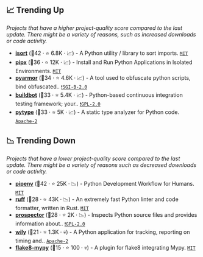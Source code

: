 ## 📈 Trending Up

_Projects that have a higher project-quality score compared to the last update. There might be a variety of reasons, such as increased downloads or code activity._

- <b><a href="https://github.com/PyCQA/isort">isort</a></b> (🥈42 ·  ⭐ 6.8K · 📈) - A Python utility / library to sort imports. <code><a href="http://bit.ly/34MBwT8">MIT</a></code>
- <b><a href="https://github.com/pypa/pipx">pipx</a></b> (🥉36 ·  ⭐ 12K · 📈) - Install and Run Python Applications in Isolated Environments. <code><a href="http://bit.ly/34MBwT8">MIT</a></code>
- <b><a href="https://github.com/dashingsoft/pyarmor">pyarmor</a></b> (🥈34 ·  ⭐ 4.6K · 📈) - A tool used to obfuscate python scripts, bind obfuscated.. <code><a href="https://tldrlegal.com/search?q=SGI-B-2.0">❗️SGI-B-2.0</a></code>
- <b><a href="https://github.com/buildbot/buildbot">buildbot</a></b> (🥉33 ·  ⭐ 5.4K · 📈) - Python-based continuous integration testing framework; your.. <code><a href="http://bit.ly/2KucAZR">❗️GPL-2.0</a></code>
- <b><a href="https://github.com/google/pytype">pytype</a></b> (🥉33 ·  ⭐ 5K · 📈) - A static type analyzer for Python code. <code><a href="http://bit.ly/3nYMfla">Apache-2</a></code>

## 📉 Trending Down

_Projects that have a lower project-quality score compared to the last update. There might be a variety of reasons such as decreased downloads or code activity._

- <b><a href="https://github.com/pypa/pipenv">pipenv</a></b> (🥈42 ·  ⭐ 25K · 📉) - Python Development Workflow for Humans. <code><a href="http://bit.ly/34MBwT8">MIT</a></code>
- <b><a href="https://docs.astral.sh/ruff">ruff</a></b> (🥈28 ·  ⭐ 43K · 📉) - An extremely fast Python linter and code formatter, written in Rust. <code><a href="http://bit.ly/34MBwT8">MIT</a></code>
- <b><a href="https://github.com/prospector-dev/prospector">prospector</a></b> (🥈28 ·  ⭐ 2K · 📉) - Inspects Python source files and provides information about.. <code><a href="http://bit.ly/2KucAZR">❗️GPL-2.0</a></code>
- <b><a href="https://github.com/tonybaloney/wily">wily</a></b> (🥉21 ·  ⭐ 1.3K · 💀) - A Python application for tracking, reporting on timing and.. <code><a href="http://bit.ly/3nYMfla">Apache-2</a></code>
- <b><a href="https://github.com/ambv/flake8-mypy">flake8-mypy</a></b> (🥉15 ·  ⭐ 100 · 💀) - A plugin for flake8 integrating Mypy. <code><a href="http://bit.ly/34MBwT8">MIT</a></code> <code><img src="https://cdn.iconscout.com/icon/free/png-256/8-eight-digital-number-numerical-numbers-36025.png" style="display:inline;" width="13" height="13"></code>

